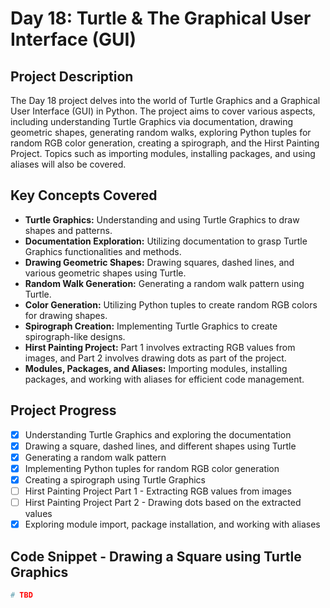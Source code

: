 # Day 18: Turtle & The Graphical User Interface (GUI)

## Project Description

The Day 18 project delves into the world of Turtle Graphics and a Graphical User Interface (GUI) in Python. The project aims to cover various aspects, including understanding Turtle Graphics via documentation, drawing geometric shapes, generating random walks, exploring Python tuples for random RGB color generation, creating a spirograph, and the Hirst Painting Project. Topics such as importing modules, installing packages, and using aliases will also be covered.

## Key Concepts Covered

- **Turtle Graphics:** Understanding and using Turtle Graphics to draw shapes and patterns.
- **Documentation Exploration:** Utilizing documentation to grasp Turtle Graphics functionalities and methods.
- **Drawing Geometric Shapes:** Drawing squares, dashed lines, and various geometric shapes using Turtle.
- **Random Walk Generation:** Generating a random walk pattern using Turtle.
- **Color Generation:** Utilizing Python tuples to create random RGB colors for drawing shapes.
- **Spirograph Creation:** Implementing Turtle Graphics to create spirograph-like designs.
- **Hirst Painting Project:** Part 1 involves extracting RGB values from images, and Part 2 involves drawing dots as part of the project.
- **Modules, Packages, and Aliases:** Importing modules, installing packages, and working with aliases for efficient code management.

## Project Progress

- [X] Understanding Turtle Graphics and exploring the documentation
- [X] Drawing a square, dashed lines, and different shapes using Turtle
- [X] Generating a random walk pattern
- [X] Implementing Python tuples for random RGB color generation
- [X] Creating a spirograph using Turtle Graphics
- [ ] Hirst Painting Project Part 1 - Extracting RGB values from images
- [ ] Hirst Painting Project Part 2 - Drawing dots based on the extracted values
- [X] Exploring module import, package installation, and working with aliases

## Code Snippet - Drawing a Square using Turtle Graphics

```python
# TBD
